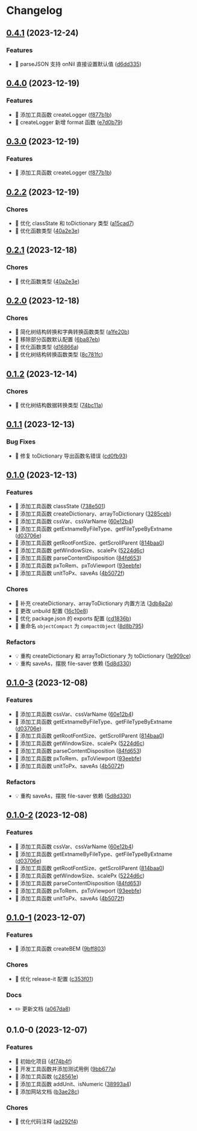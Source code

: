 # Changelog

## [0.4.1](https://github.com/l246804/nice-fns/compare/v0.4.0...v0.4.1) (2023-12-24)


### Features

* 🎸 parseJSON 支持 onNil 直接设置默认值 ([d6dd335](https://github.com/l246804/nice-fns/commit/d6dd3352194fde0488404e032dd02542f3f0f369))

## [0.4.0](https://github.com/l246804/nice-fns/compare/v0.2.2...v0.4.0) (2023-12-19)


### Features

* 🎸 添加工具函数 createLogger ([f877b1b](https://github.com/l246804/nice-fns/commit/f877b1becf1bf93bf7623476f0fefc4a9821d844))
* 🎸 createLogger 新增 format 函数 ([e7d0b79](https://github.com/l246804/nice-fns/commit/e7d0b79a92c162af9d1b8f2f0fa7ca13f2531753))

## [0.3.0](https://github.com/l246804/nice-fns/compare/v0.2.2...v0.3.0) (2023-12-19)


### Features

* 🎸 添加工具函数 createLogger ([f877b1b](https://github.com/l246804/nice-fns/commit/f877b1becf1bf93bf7623476f0fefc4a9821d844))

## [0.2.2](https://github.com/l246804/nice-fns/compare/v0.2.0...v0.2.2) (2023-12-19)


### Chores

* 🤖 优化 classState 和 toDictionary 类型 ([a15cad7](https://github.com/l246804/nice-fns/commit/a15cad70c3de8d32d9b6c37375c0b70c3b3ec2b6))
* 🤖 优化函数类型 ([40a2e3e](https://github.com/l246804/nice-fns/commit/40a2e3e08167ed35e44aa9c9e6635f985cdbc6d1))

## [0.2.1](https://github.com/l246804/nice-fns/compare/v0.2.0...v0.2.1) (2023-12-18)


### Chores

* 🤖 优化函数类型 ([40a2e3e](https://github.com/l246804/nice-fns/commit/40a2e3e08167ed35e44aa9c9e6635f985cdbc6d1))

## [0.2.0](https://github.com/l246804/nice-fns/compare/v0.1.2...v0.2.0) (2023-12-18)


### Chores

* 🤖 简化树结构转换和字典转换函数类型 ([a1fe20b](https://github.com/l246804/nice-fns/commit/a1fe20b62eb294854c47c1f2f5db0e00b8f6f0bc))
* 🤖 移除部分函数默认配置 ([6ba87eb](https://github.com/l246804/nice-fns/commit/6ba87eb5eaed6d05244d581f7d5f6466094be511))
* 🤖 优化函数类型 ([d16866a](https://github.com/l246804/nice-fns/commit/d16866a20be3754f3c0ea9e1c433f1cb3905655e))
* 🤖 优化树结构转换函数类型 ([8c781fc](https://github.com/l246804/nice-fns/commit/8c781fc3257b0e724f0e0dbac361d7586dacb9cb))

## [0.1.2](https://github.com/l246804/nice-fns/compare/v0.1.1...v0.1.2) (2023-12-14)


### Chores

* 🤖 优化树结构数据转换类型 ([74bc11a](https://github.com/l246804/nice-fns/commit/74bc11aef7df0f53f3c30c700e9ab7db6683cc5b))

## [0.1.1](https://github.com/l246804/nice-fns/compare/v0.1.0...v0.1.1) (2023-12-13)


### Bug Fixes

* 🐛 修复 toDictionary 导出函数名错误 ([cd0fb93](https://github.com/l246804/nice-fns/commit/cd0fb93b148953eff0cafa6d506ae59ef78d3c10))

## [0.1.0](https://github.com/l246804/nice-fns/compare/v0.1.0-1...v0.1.0) (2023-12-13)


### Features

* 🎸 添加工具函数 classState ([738e501](https://github.com/l246804/nice-fns/commit/738e5010e3da86e83954de5048ac31d0efea5b20))
* 🎸 添加工具函数 createDictionary、arrayToDictionary ([3285ceb](https://github.com/l246804/nice-fns/commit/3285cebe4e81693dd98e15ab8ddf15e63781256b))
* 🎸 添加工具函数 cssVar、cssVarName ([60e12b4](https://github.com/l246804/nice-fns/commit/60e12b4a5d009095f8ba25b90989d2dbc30d79f3))
* 🎸 添加工具函数 getExtnameByFileType、getFileTypeByExtname ([d03706e](https://github.com/l246804/nice-fns/commit/d03706ebe8f578189b3be30096ca5616a19d7855))
* 🎸 添加工具函数 getRootFontSize、getScrollParent ([814baa0](https://github.com/l246804/nice-fns/commit/814baa0e98e5e7e2dc429e2563725d8b4b5cc332))
* 🎸 添加工具函数 getWindowSize、scalePx ([5224d6c](https://github.com/l246804/nice-fns/commit/5224d6c17c8553e676dffaf9ad0a7f3028fbe658))
* 🎸 添加工具函数 parseContentDisposition ([84fd653](https://github.com/l246804/nice-fns/commit/84fd653f577f0064db6cd04a7f71680061aefd09))
* 🎸 添加工具函数 pxToRem、pxToViewport ([93eebfe](https://github.com/l246804/nice-fns/commit/93eebfe520c8d46e5a8c9e7a0b25b7653f117ebc))
* 🎸 添加工具函数 unitToPx、saveAs ([4b5072f](https://github.com/l246804/nice-fns/commit/4b5072f3a43e0c6f3704f98e4654d87ad33bf3ee))


### Chores

* 🤖 补充 createDictionary、arrayToDictionary 内置方法 ([3db8a2a](https://github.com/l246804/nice-fns/commit/3db8a2abb832e0693ab1fc518c507644d9b98fc1))
* 🤖 更改 unbuild 配置 ([16c10e8](https://github.com/l246804/nice-fns/commit/16c10e88ea6c3b8e5f880e271994f3c9fde54d14))
* 🤖 优化 package.json 的 exports 配置 ([cd1836b](https://github.com/l246804/nice-fns/commit/cd1836be3829112da39070edfc031ac7254e7fa5))
* 🤖 重命名 `objectCompact` 为 `compactObject` ([8d8b795](https://github.com/l246804/nice-fns/commit/8d8b795ee180cace738063346a933897c030d964))


### Refactors

* 💡 重构 createDictionary 和 arrayToDictionary 为 toDictionary ([1e909ce](https://github.com/l246804/nice-fns/commit/1e909ce4e9ff684e4045873403e27a562d74f5af))
* 💡 重构 saveAs，摆脱 file-saver 依赖 ([5d8d330](https://github.com/l246804/nice-fns/commit/5d8d330fa1a3dd78950d3eaffc3557c47085f89a))

## [0.1.0-3](https://github.com/l246804/nice-fns/compare/v0.1.0-1...v0.1.0-3) (2023-12-08)


### Features

* 🎸 添加工具函数 cssVar、cssVarName ([60e12b4](https://github.com/l246804/nice-fns/commit/60e12b4a5d009095f8ba25b90989d2dbc30d79f3))
* 🎸 添加工具函数 getExtnameByFileType、getFileTypeByExtname ([d03706e](https://github.com/l246804/nice-fns/commit/d03706ebe8f578189b3be30096ca5616a19d7855))
* 🎸 添加工具函数 getRootFontSize、getScrollParent ([814baa0](https://github.com/l246804/nice-fns/commit/814baa0e98e5e7e2dc429e2563725d8b4b5cc332))
* 🎸 添加工具函数 getWindowSize、scalePx ([5224d6c](https://github.com/l246804/nice-fns/commit/5224d6c17c8553e676dffaf9ad0a7f3028fbe658))
* 🎸 添加工具函数 parseContentDisposition ([84fd653](https://github.com/l246804/nice-fns/commit/84fd653f577f0064db6cd04a7f71680061aefd09))
* 🎸 添加工具函数 pxToRem、pxToViewport ([93eebfe](https://github.com/l246804/nice-fns/commit/93eebfe520c8d46e5a8c9e7a0b25b7653f117ebc))
* 🎸 添加工具函数 unitToPx、saveAs ([4b5072f](https://github.com/l246804/nice-fns/commit/4b5072f3a43e0c6f3704f98e4654d87ad33bf3ee))


### Refactors

* 💡 重构 saveAs，摆脱 file-saver 依赖 ([5d8d330](https://github.com/l246804/nice-fns/commit/5d8d330fa1a3dd78950d3eaffc3557c47085f89a))

## [0.1.0-2](https://github.com/l246804/nice-fns/compare/v0.1.0-1...v0.1.0-2) (2023-12-08)


### Features

* 🎸 添加工具函数 cssVar、cssVarName ([60e12b4](https://github.com/l246804/nice-fns/commit/60e12b4a5d009095f8ba25b90989d2dbc30d79f3))
* 🎸 添加工具函数 getExtnameByFileType、getFileTypeByExtname ([d03706e](https://github.com/l246804/nice-fns/commit/d03706ebe8f578189b3be30096ca5616a19d7855))
* 🎸 添加工具函数 getRootFontSize、getScrollParent ([814baa0](https://github.com/l246804/nice-fns/commit/814baa0e98e5e7e2dc429e2563725d8b4b5cc332))
* 🎸 添加工具函数 getWindowSize、scalePx ([5224d6c](https://github.com/l246804/nice-fns/commit/5224d6c17c8553e676dffaf9ad0a7f3028fbe658))
* 🎸 添加工具函数 parseContentDisposition ([84fd653](https://github.com/l246804/nice-fns/commit/84fd653f577f0064db6cd04a7f71680061aefd09))
* 🎸 添加工具函数 pxToRem、pxToViewport ([93eebfe](https://github.com/l246804/nice-fns/commit/93eebfe520c8d46e5a8c9e7a0b25b7653f117ebc))
* 🎸 添加工具函数 unitToPx、saveAs ([4b5072f](https://github.com/l246804/nice-fns/commit/4b5072f3a43e0c6f3704f98e4654d87ad33bf3ee))

## [0.1.0-1](https://github.com/l246804/nice-fns/compare/v0.1.0-0...v0.1.0-1) (2023-12-07)


### Features

* 🎸 添加工具函数 createBEM ([9bff803](https://github.com/l246804/nice-fns/commit/9bff80334935c99b7a65e6cf51215387ae4a6670))


### Chores

* 🤖 优化 release-it 配置 ([c353f01](https://github.com/l246804/nice-fns/commit/c353f019b652d31ab8892f3122beb0e019deedbd))


### Docs

* ✏️ 更新文档 ([a067da8](https://github.com/l246804/nice-fns/commit/a067da8cbdebddf89d1eda29faab6e6d75f8e483))

## 0.1.0-0 (2023-12-07)


### Features

* 🎸 初始化项目 ([4f74b4f](https://github.com/l246804/nice-fns/commit/4f74b4f56c75fb4e23eceaea2d09459a5892cc99))
* 🎸 开发工具函数并添加测试用例 ([9bb677a](https://github.com/l246804/nice-fns/commit/9bb677a68342a6c32fcc850b2902b8e468b74ae6))
* 🎸 添加工具函数 ([c28561e](https://github.com/l246804/nice-fns/commit/c28561e2584433ab068e73f3b1a3d873443db425))
* 🎸 添加工具函数 addUnit、isNumeric ([38993a4](https://github.com/l246804/nice-fns/commit/38993a44e76dc3bed70abfdb8b123b11e7fd887b))
* 🎸 添加网站文档 ([b3ae28c](https://github.com/l246804/nice-fns/commit/b3ae28cc875825aed868957e6a96b8d0fed922eb))


### Chores

* 🤖 优化代码注释 ([ad292f4](https://github.com/l246804/nice-fns/commit/ad292f402ca8166f704e4c8d8376de9fb2886e10))